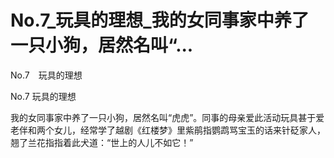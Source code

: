 # No.7_玩具的理想_我的女同事家中养了一只小狗，居然名叫“...

No.7　玩具的理想

No.7 玩具的理想

我的女同事家中养了一只小狗，居然名叫“虎虎”。同事的母亲爱此活动玩具甚于爱老伴和两个女儿，经常学了越剧《红楼梦》里紫鹃指鹦鹉骂宝玉的话来针砭家人，翘了兰花指指着此犬道：“世上的人儿不如它！”